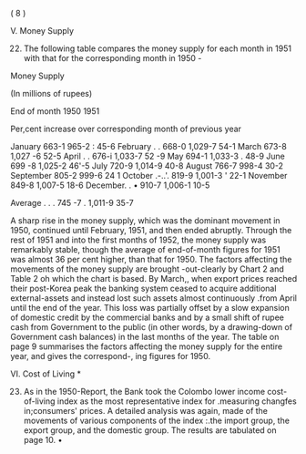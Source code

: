 ( 8 )

V. Money Supply

22. The following table compares the money supply for each month in 1951 with that for the corresponding month in 1950 -

Money Supply

(In millions of rupees)

End of month 1950 1951

Per,cent increase over correspond­ing month of previous year

January 663-1 965-2 : 45-6 February . . 668-0 1,029-7 54-1 March 673-8 1,027 -6 52-5 April . . 676-i 1,033-7 52 -9 May 694-1 1,033-3 . 48-9 June 699 -8 1,025-2 46'-5 July 720-9 1,014-9 40-8 August 766-7 998-4 30-2 September 805-2 999-6 24 1 October .-..'. 819-9 1,001-3 ' 22-1 November 849-8 1,007-5 18-6 December. . • 910-7 1,006-1 10-5

Average . . . 745 -7 . 1,011-9 35-7

A sharp rise in the money supply, which was the dominant movement in 1950, continued until February, 1951, and then ended abruptly. Through the rest of 1951 and into the first months of 1952, the money supply was remarkably stable, though the average of end-of-month figures for 1951 was almost 36 per cent higher, than that for 1950. The factors affecting the movements of the money supply are brought -out-clearly by Chart 2 and Table 2 oh which the chart is based. By March,, when export prices reached their post-Korea peak the banking system ceased to acquire additional external-assets and instead lost such assets almost continuously .from April until the end of the year. This loss was partially offset by a slow ex­pansion of domestic credit by the commercial banks and by a small shift of rupee cash from Government to the public (in other words, by a drawing-down of Govern­ment cash balances) in the last months of the year. The table on page 9 summarises the factors affecting the money supply for the entire year, and gives the correspond-, ing figures for 1950.

VI. Cost of Living *

23. As in the 1950-Report, the Bank took the Colombo lower income cost-of-living index as the most representative index for .measuring changfes in;con­sumers' prices. A detailed analysis was again, made of the movements of various components of the index :.the import group, the export group, and the domestic group. The results are tabulated on page 10. •
